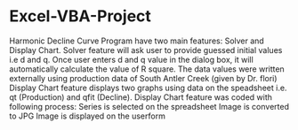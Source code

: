 # Excel-VBA-Project
Harmonic Decline Curve Program have two main features: Solver and Display Chart. Solver feature will ask user to provide guessed initial values i.e d and q. Once user enters d and q value in the dialog box, it will automatically calculate the value of R square. The data values were written externally using production data of South Antler Creek (given by Dr. flori) Display Chart feature displays two graphs using data on the speadsheet  i.e. qt (Production) and qfit (Decline). Display Chart feature was coded with following process: Series is selected on the spreadsheet Image is converted to JPG Image is displayed on the userform

